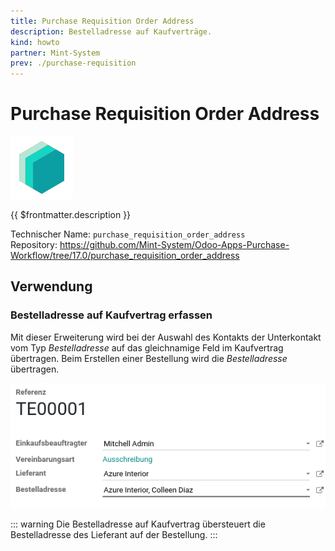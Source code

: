 ```yaml
---
title: Purchase Requisition Order Address
description: Bestelladresse auf Kaufverträge.
kind: howto
partner: Mint-System
prev: ./purchase-requisition
---
```


# Purchase Requisition Order Address

![icon_oms_box](attachments/icons_odoo_mint_system.png)

{{ $frontmatter.description }}

Technischer Name: `purchase_requisition_order_address`\
Repository: <https://github.com/Mint-System/Odoo-Apps-Purchase-Workflow/tree/17.0/purchase_requisition_order_address>

## Verwendung

### Bestelladresse auf Kaufvertrag erfassen

Mit dieser Erweiterung wird bei der Auswahl des Kontakts der Unterkontakt vom Typ _Bestelladresse_ auf das gleichnamige Feld im Kaufvertrag übertragen. Beim Erstellen einer Bestellung wird die _Bestelladresse_ übertragen.

![](attachments/Purchase%20Requisition%20Order%20Address.png)

::: warning
Die Bestelladresse auf Kaufvertrag übersteuert die Bestelladresse des Lieferant auf der Bestellung.
:::

